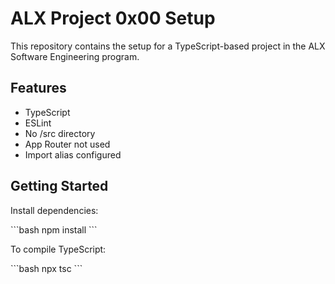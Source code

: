 # ALX Project 0x00 Setup

This repository contains the setup for a TypeScript-based project in the ALX Software Engineering program.

## Features

- TypeScript
- ESLint
- No /src directory
- App Router not used
- Import alias configured

## Getting Started

Install dependencies:

\`\`\`bash
npm install
\`\`\`

To compile TypeScript:

\`\`\`bash
npx tsc
\`\`\`

